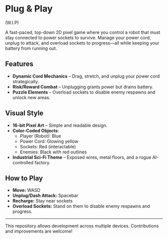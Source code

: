 # Plug & Play
(W.I.P)

A fast-paced, top-down 2D pixel game where you control a robot that must stay connected to power sockets to survive. Manage your power cord, unplug to attack, and overload sockets to progress—all while keeping your battery from running out.

## Features
- **Dynamic Cord Mechanics** – Drag, stretch, and unplug your power cord strategically.
- **Risk/Reward Combat** – Unplugging grants power but drains battery.
- **Puzzle Elements** – Overload sockets to disable enemy respawns and unlock new areas.

## Visual Style
- **16-bit Pixel Art** – Simple and readable design.
- **Color-Coded Objects**:
  - Player (Robot): Blue
  - Power Cord: Glowing yellow
  - Sockets: Red (interactable)
  - Enemies: Black with red outlines
- **Industrial Sci-Fi Theme** – Exposed wires, metal floors, and a rogue AI-controlled factory.

## How to Play
- **Move:** WASD
- **Unplug/Dash Attack:** Spacebar
- **Recharge:** Stay near sockets
- **Overload Sockets:** Stand on them to disable enemy respawns and progress.

---
This repository allows development across multiple devices. Contributions and improvements are welcome!
